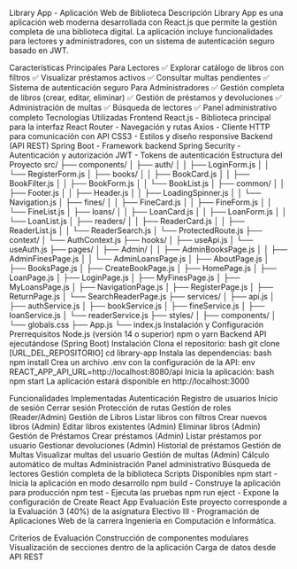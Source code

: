 Library App - Aplicación Web de Biblioteca
Descripción
Library App es una aplicación web moderna desarrollada con React.js que permite la gestión completa de una biblioteca digital. La aplicación incluye funcionalidades para lectores y administradores, con un sistema de autenticación seguro basado en JWT.

Características Principales
Para Lectores
✅ Explorar catálogo de libros con filtros
✅ Visualizar préstamos activos
✅ Consultar multas pendientes
✅ Sistema de autenticación seguro
Para Administradores
✅ Gestión completa de libros (crear, editar, eliminar)
✅ Gestión de préstamos y devoluciones
✅ Administración de multas
✅ Búsqueda de lectores
✅ Panel administrativo completo
Tecnologías Utilizadas
Frontend
React.js - Biblioteca principal para la interfaz
React Router - Navegación y rutas
Axios - Cliente HTTP para comunicación con API
CSS3 - Estilos y diseño responsive
Backend (API REST)
Spring Boot - Framework backend
Spring Security - Autenticación y autorización
JWT - Tokens de autenticación
Estructura del Proyecto
src/
├── components/
│   ├── auth/
│   │   ├── LoginForm.js
│   │   └── RegisterForm.js
│   ├── books/
│   │   ├── BookCard.js
│   │   ├── BookFilter.js
│   │   ├── BookForm.js
│   │   └── BookList.js
│   ├── common/
│   │   ├── Footer.js
│   │   ├── Header.js
│   │   ├── LoadingSpinner.js
│   │   └── Navigation.js
│   ├── fines/
│   │   ├── FineCard.js
│   │   ├── FineForm.js
│   │   └── FineList.js
│   ├── loans/
│   │   ├── LoanCard.js
│   │   ├── LoanForm.js
│   │   └── LoanList.js
│   ├── readers/
│   │   ├── ReaderCard.js
│   │   ├── ReaderList.js
│   │   └── ReaderSearch.js
│   └── ProtectedRoute.js
├── context/
│   └── AuthContext.js
├── hooks/
│   ├── useApi.js
│   └── useAuth.js
├── pages/
│   ├── Admin/
│   │   ├── AdminBooksPage.js
│   │   ├── AdminFinesPage.js
│   │   └── AdminLoansPage.js
│   ├── AboutPage.js
│   ├── BooksPage.js
│   ├── CreateBookPage.js
│   ├── HomePage.js
│   ├── LoanPage.js
│   ├── LoginPage.js
│   ├── MyFinesPage.js
│   ├── MyLoansPage.js
│   ├── NavigationPage.js
│   ├── RegisterPage.js
│   ├── ReturnPage.js
│   └── SearchReaderPage.js
├── services/
│   ├── api.js
│   ├── authService.js
│   ├── bookService.js
│   ├── fineService.js
│   ├── loanService.js
│   └── readerService.js
├── styles/
│   ├── components/
│   └── globals.css
├── App.js
└── index.js
Instalación y Configuración
Prerrequisitos
Node.js (versión 14 o superior)
npm o yarn
Backend API ejecutándose (Spring Boot)
Instalación
Clona el repositorio:
bash
git clone [URL_DEL_REPOSITORIO]
cd library-app
Instala las dependencias:
bash
npm install
Crea un archivo .env con la configuración de la API:
env
REACT_APP_API_URL=http://localhost:8080/api
Inicia la aplicación:
bash
npm start
La aplicación estará disponible en http://localhost:3000

Funcionalidades Implementadas
Autenticación
 Registro de usuarios
 Inicio de sesión
 Cerrar sesión
 Protección de rutas
 Gestión de roles (Reader/Admin)
Gestión de Libros
 Listar libros con filtros
 Crear nuevos libros (Admin)
 Editar libros existentes (Admin)
 Eliminar libros (Admin)
Gestión de Préstamos
 Crear préstamos (Admin)
 Listar préstamos por usuario
 Gestionar devoluciones (Admin)
 Historial de préstamos
Gestión de Multas
 Visualizar multas del usuario
 Gestión de multas (Admin)
 Cálculo automático de multas
Administración
 Panel administrativo
 Búsqueda de lectores
 Gestión completa de la biblioteca
Scripts Disponibles
npm start - Inicia la aplicación en modo desarrollo
npm build - Construye la aplicación para producción
npm test - Ejecuta las pruebas
npm run eject - Expone la configuración de Create React App
Evaluación
Este proyecto corresponde a la Evaluación 3 (40%) de la asignatura Electivo III - Programación de Aplicaciones Web de la carrera Ingeniería en Computación e Informática.

Criterios de Evaluación
Construcción de componentes modulares
Visualización de secciones dentro de la aplicación
Carga de datos desde API REST
